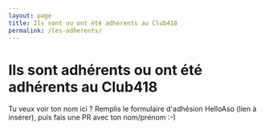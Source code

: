 ```yaml
---
layout: page
title: Ils sont ou ont été adhérents au Club418
permalink: /les-adherents/
---
```


# Ils sont adhérents ou ont été adhérents au Club418

Tu veux voir ton nom ici ? Remplis le formulaire d'adhésion HelloAso (lien à insérer), puis fais une PR avec ton nom/prénom :-)